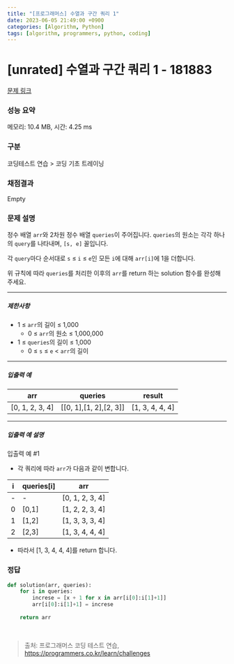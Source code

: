 ```yaml
---
title: "[프로그래머스] 수열과 구간 쿼리 1"
date: 2023-06-05 21:49:00 +0900
categories: [Algorithm, Python]
tags: [algorithm, programmers, python, coding]
---
```


# [unrated] 수열과 구간 쿼리 1 - 181883

[문제 링크](https://school.programmers.co.kr/learn/courses/30/lessons/181883)

### 성능 요약

메모리: 10.4 MB, 시간: 4.25 ms

### 구분

코딩테스트 연습 > 코딩 기초 트레이닝

### 채점결과

Empty

### 문제 설명

<p>정수 배열 <code>arr</code>와 2차원 정수 배열 <code>queries</code>이 주어집니다. <code>queries</code>의 원소는 각각 하나의 <code>query</code>를 나타내며, <code>[s, e]</code> 꼴입니다.</p>

<p>각 <code>query</code>마다 순서대로 <code>s</code> ≤ <code>i</code> ≤ <code>e</code>인 모든 <code>i</code>에 대해 <code>arr[i]</code>에 1을 더합니다.</p>

<p>위 규칙에 따라 <code>queries</code>를 처리한 이후의 <code>arr</code>를 return 하는 solution 함수를 완성해 주세요.</p>

<hr>

<h5>제한사항</h5>

<ul>
<li>1 ≤ <code>arr</code>의 길이 ≤ 1,000

<ul>
<li>0 ≤ <code>arr</code>의 원소 ≤ 1,000,000</li>
</ul></li>
<li>1 ≤ <code>queries</code>의 길이 ≤ 1,000

<ul>
<li>0 ≤ <code>s</code> ≤ <code>e</code> &lt; <code>arr</code>의 길이</li>
</ul></li>
</ul>

<hr>

<h5>입출력 예</h5>

| arr             | queries                | result          |
|-----------------|------------------------|-----------------|
| [0, 1, 2, 3, 4] | [[0, 1],[1, 2],[2, 3]] | [1, 3, 4, 4, 4] |

<hr>

<h5>입출력 예 설명</h5>

<p>입출력 예 #1</p>

<ul>
<li>각 쿼리에 따라 <code>arr</code>가 다음과 같이 변합니다.</li>
</ul>

| i | queries[i] | arr             |
|---|------------|-----------------|
| - | -          | [0, 1, 2, 3, 4] |
| 0 | [0,1]      | [1, 2, 2, 3, 4] |
| 1 | [1,2]      | [1, 3, 3, 3, 4] |
| 2 | [2,3]      | [1, 3, 4, 4, 4] |


<ul>
<li>따라서 [1, 3, 4, 4, 4]를 return 합니다.</li>
</ul>

### 정답

```python
def solution(arr, queries):
    for i in queries:
        increse = [x + 1 for x in arr[i[0]:i[1]+1]]
        arr[i[0]:i[1]+1] = increse
    
    return arr
```

<br>

> 출처: 프로그래머스 코딩 테스트 연습, https://programmers.co.kr/learn/challenges
